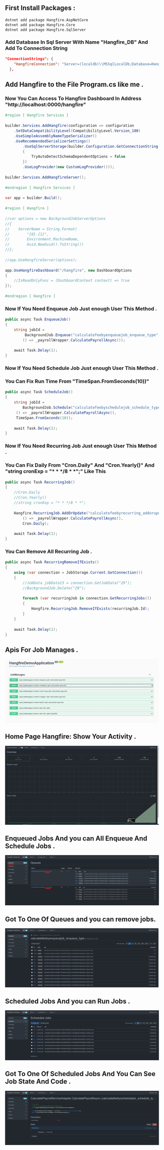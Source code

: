 ## First Install Packages :
```
dotnet add package Hangfire.AspNetCore
dotnet add package Hangfire.Core
dotnet add package Hangfire.SqlServer
```
### Add Database In Sql Server With Name "Hangfire_DB" And Add To Connection String 
```json
"ConnectionStrings": {
    "HangfireConnection": "Server=(localdb)\\MSSqlLocalDb;Database=Hangfire_DB;Integrated Security=SSPI;"
  },
```
## Add Hangfire to the File Program.cs like me .
### Now You Can Access To Hangfire Dashboard In Address "http://localhost:0000/hangfire"
```csharp
#region [ Hangfire Services ]

builder.Services.AddHangfire(configuration => configuration
    .SetDataCompatibilityLevel(CompatibilityLevel.Version_180)
    .UseSimpleAssemblyNameTypeSerializer()
    .UseRecommendedSerializerSettings()
        .UseSqlServerStorage(builder.Configuration.GetConnectionString("HangfireConnection"), new SqlServerStorageOptions
        {
            TryAutoDetectSchemaDependentOptions = false
        })
        .UseLogProvider(new CustomLogProvider()));

builder.Services.AddHangfireServer();

#endregion [ Hangfire Services ]

var app = builder.Build();

#region [ Hangfire ]

//var options = new BackgroundJobServerOptions
//{
//    ServerName = String.Format(
//        "{0}.{1}",
//        Environment.MachineName,
//        Guid.NewGuid().ToString())
//};

//app.UseHangfireServer(options);

app.UseHangfireDashboard("/hangfire", new DashboardOptions
{
    //IsReadOnlyFunc = (DashboardContext context) => true
});

#endregion [ Hangfire ]
```
### Now If You Need Enqueue Job Just enough User This Method .
```csharp
public async Task EnqueueJob()
{
    string jobId =
         BackgroundJob.Enqueue("calculatefeebyenqueuejob_enqueue_type",
        () => _payrollWrapper.CalculatePayrollAsync());

    await Task.Delay(1);
}
```
### Now If You Need Schedule Job Just enough User This Method .
### You Can Fix Run Time From "TimeSpan.FromSeconds(10))"
```csharp
public async Task ScheduleJob()
{
    string jobId =
        BackgroundJob.Schedule("calculatefeebyschedulejob_schedule_type",
     () => _payrollWrapper.CalculatePayrollAsync(),
     TimeSpan.FromSeconds(10));

    await Task.Delay(1);
}
```
### Now If You Need Recurring Job Just enough User This Method .
### You Can Fix Daily From "Cron.Daily" And "Cron.Yearly()" And "string cronExp = "* * */8 * *";" Like This
```csharp
public async Task RecurringJob()
{
    //Cron.Daily
    //Cron.Yearly()
    //string cronExp = "* * */8 * *";

    Hangfire.RecurringJob.AddOrUpdate("calculatefeebyrecurring_addorupdate_type",
        () => _payrollWrapper.CalculatePayrollAsync(),
        Cron.Daily);

    await Task.Delay(1);
}
```
### You Can Remove All Recurring Job  .
```csharp
public async Task RecurringRemoveIfExists()
{
    using (var connection = JobStorage.Current.GetConnection())
    {
        //JobData jobData13 = connection.GetJobData("29");
        //BackgroundJob.Delete("29");

        foreach (var recurringJob in connection.GetRecurringJobs())
        {
            Hangfire.RecurringJob.RemoveIfExists(recurringJob.Id);
        }
    }

    await Task.Delay(1);
}
```
## Apis For Job Manages .
![My Remote Image](https://github.com/nosratifarhad/Hangfire_DotNet6/blob/main/img/Annotation5.jpg)

## Home Page Hangfire: Show Your Activity .
![My Remote Image](https://github.com/nosratifarhad/Hangfire_DotNet6/blob/main/img/Annotation3.jpg)

## Enqueued Jobs And you can All Enqueue And Schedule Jobs .
![My Remote Image](https://github.com/nosratifarhad/Hangfire_DotNet6/blob/main/img/Annotation2.jpg)

## Got To One Of Queues and you can remove jobs.
![My Remote Image](https://github.com/nosratifarhad/Hangfire_DotNet6/blob/main/img/Annotation1.jpg)

## Scheduled Jobs And you can Run Jobs .
![My Remote Image](https://github.com/nosratifarhad/Hangfire_DotNet6/blob/main/img/Annotation.jpg)

## Got To One Of Scheduled Jobs And You Can See Job State And Code .
![My Remote Image](https://github.com/nosratifarhad/Hangfire_DotNet6/blob/main/img/Annotation4.jpg)
